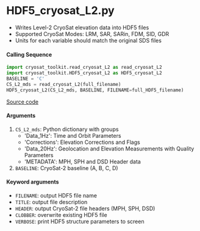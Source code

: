 HDF5_cryosat_L2.py
==================

- Writes Level-2 CryoSat elevation data into HDF5 files
- Supported CryoSat Modes: LRM, SAR, SARin, FDM, SID, GDR
- Units for each variable should match the original SDS files

#### Calling Sequence
```python
import cryosat_toolkit.read_cryosat_L2 as read_cryosat_L2
import cryosat_toolkit.HDF5_cryosat_L2 as HDF5_cryosat_L2
BASELINE = 'C'
CS_L2_mds = read_cryosat_L2(full_filename)
HDF5_cryosat_L2(CS_L2_mds, BASELINE, FILENAME=full_HDF5_filename)
```
[Source code](https://github.com/tsutterley/read-cryosat-2/blob/main/cryosat_toolkit/HDF5_cryosat_L2.py)

#### Arguments
 1. `CS_L2_mds`: Python dictionary with groups
     * 'Data_1Hz': Time and Orbit Parameters
     * 'Corrections': Elevation Corrections and Flags
     * 'Data_20Hz': Geolocation and Elevation Measurements with Quality Parameters
     * 'METADATA': MPH, SPH and DSD Header data
 2. `BASELINE`: CryoSat-2 baseline (A, B, C, D)

#### Keyword arguments
 - `FILENAME`: output HDF5 file name
 - `TITLE`: output file description
 - `HEADER`: output CryoSat-2 file headers (MPH, SPH, DSD)
 - `CLOBBER`: overwrite existing HDF5 file
 - `VERBOSE`: print HDF5 structure parameters to screen
